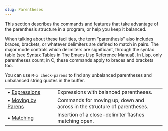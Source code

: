 ```yaml
---
slug: Parentheses
---
```


This section describes the commands and features that take advantage of the parenthesis structure in a program, or help you keep it balanced.

When talking about these facilities, the term “parenthesis" also includes braces, brackets, or whatever delimiters are defined to match in pairs. The major mode controls which delimiters are significant, through the syntax table (see [Syntax Tables](https://www.gnu.org/software/emacs/manual/html_mono/elisp.html#Syntax-Tables) in The Emacs Lisp Reference Manual). In Lisp, only parentheses count; in C, these commands apply to braces and brackets too.

You can use `M-x check-parens` to find any unbalanced parentheses and unbalanced string quotes in the buffer.

|                                        |    |                                                                          |
| :------------------------------------- | -- | :----------------------------------------------------------------------- |
| • [Expressions](Expressions)           |    | Expressions with balanced parentheses.                                   |
| • [Moving by Parens](Moving-by-Parens) |    | Commands for moving up, down and across in the structure of parentheses. |
| • [Matching](Matching)                 |    | Insertion of a close-delimiter flashes matching open.                    |
